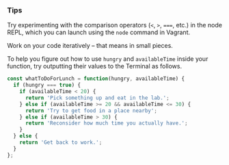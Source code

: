 ### Tips

Try experimenting with the comparison operators (`<`, `>`, `===`, etc.) in the node REPL, which you can launch using the `node` command in Vagrant.

Work on your code iteratively – that means in small pieces. 

To help you figure out how to use `hungry` and `availableTime` inside your function, try outputting their values to the Terminal as follows.

``` javascript
const whatToDoForLunch = function(hungry, availableTime) {
  if (hungry === true) {
    if (availableTime < 20) {
      return 'Pick something up and eat in the lab.';
    } else if (availableTime >= 20 && availableTime <= 30) {
      return 'Try to get food in a place nearby';
    } else if (availableTime > 30) {
      return 'Reconsider how much time you actually have.';
    }
  } else {
    return 'Get back to work.';
  }
};
```